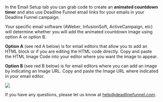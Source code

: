 In the Email Setup tab you can grab code to create an **animated countdown
timer** and also use Deadline Funnel email links for your emails in your
Deadline Funnel campaign.

Your specific email software (AWeber, InfusionSoft, ActiveCampaign, etc) will
determine whether you will add the animated countdown image using option A or
option B.

**Option A** (see red A below) is for email editors that allow you to add an
HTML block or if you are editing the HTML code directly. Copy and paste the
HTML Image Code into your editor where you want the image to appear.

**Option B** (see red B below) is for email editors where you can add an image
by indicating an Image URL. Copy and paste the Image URL where indicated in
your email editor.

![](https://d33v4339jhl8k0.cloudfront.net/docs/assets/53974d6ce4b0c76107b109d1/images/58a4da1fdd8c8e56bfa7bbfe/file-lwZijdpXWN.png)

If you have any questions, please let us know at
[help@deadlinefunnel.com](mailto:mailto:help@deadlinefunnel.com).

